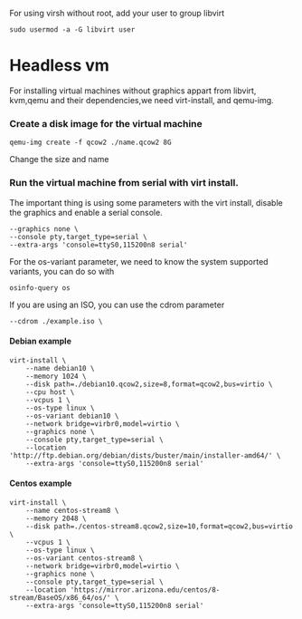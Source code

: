 For using virsh without root, add your user to group libvirt

	sudo usermod -a -G libvirt user

# Headless vm

For installing virtual machines without graphics appart from libvirt, kvm,qemu and their dependencies,we need virt-install, and qemu-img.
 
### Create a disk image for the virtual machine

    qemu-img create -f qcow2 ./name.qcow2 8G

Change the size and name

### Run the virtual machine from serial with virt install.

The important thing is using some parameters with the virt install, disable the graphics and enable a serial console.

    --graphics none \
    --console pty,target_type=serial \
    --extra-args 'console=ttyS0,115200n8 serial'

For the os-variant parameter, we need to know the system supported variants, you can do so with 

    osinfo-query os

If you are using an ISO, you can use the cdrom parameter

    --cdrom ./example.iso \


#### Debian example

    virt-install \
        --name debian10 \
        --memory 1024 \
        --disk path=./debian10.qcow2,size=8,format=qcow2,bus=virtio \
        --cpu host \
        --vcpus 1 \
        --os-type linux \
        --os-variant debian10 \
        --network bridge=virbr0,model=virtio \
        --graphics none \
        --console pty,target_type=serial \
        --location 'http://ftp.debian.org/debian/dists/buster/main/installer-amd64/' \
        --extra-args 'console=ttyS0,115200n8 serial'

#### Centos example

    virt-install \
        --name centos-stream8 \
        --memory 2048 \
        --disk path=./centos-stream8.qcow2,size=10,format=qcow2,bus=virtio \
        --vcpus 1 \
        --os-type linux \
        --os-variant centos-stream8 \
        --network bridge=virbr0,model=virtio \
        --graphics none \
        --console pty,target_type=serial \
        --location 'https://mirror.arizona.edu/centos/8-stream/BaseOS/x86_64/os/' \
        --extra-args 'console=ttyS0,115200n8 serial'
